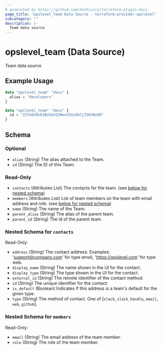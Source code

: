 ```yaml
---
# generated by https://github.com/hashicorp/terraform-plugin-docs
page_title: "opslevel_team Data Source - terraform-provider-opslevel"
subcategory: ""
description: |-
  Team data source
---
```


# opslevel_team (Data Source)

Team data source

## Example Usage

```terraform
data "opslevel_team" "devs" {
  alias = "developers"
}

data "opslevel_team" "devs" {
  id = "Z2lkOi8vb3BzbGV2ZWwvU2VydmljZS83NzQ0"
}
```

<!-- schema generated by tfplugindocs -->
## Schema

### Optional

- `alias` (String) The alias attached to the Team.
- `id` (String) The ID of this Team.

### Read-Only

- `contacts` (Attributes List) The contacts for the team. (see [below for nested schema](#nestedatt--contacts))
- `members` (Attributes List) List of team members on the team with email address and role. (see [below for nested schema](#nestedatt--members))
- `name` (String) The name of the Team.
- `parent_alias` (String) The alias of the parent team.
- `parent_id` (String) The id of the parent team.

<a id="nestedatt--contacts"></a>
### Nested Schema for `contacts`

Read-Only:

- `address` (String) The contact address. Examples: 'support@company.com' for type email, 'https://opslevel.com' for type web.
- `display_name` (String) The name shown in the UI for the contact.
- `display_type` (String) The type shown in the UI for the contact.
- `external_id` (String) The remote identifier of the contact method.
- `id` (String) The unique identifier for the contact.
- `is_default` (Boolean) Indicates if this address is a team's default for the given type.
- `type` (String) The method of contact. One of [`slack`, `slack_handle`, `email`, `web`, `github`].


<a id="nestedatt--members"></a>
### Nested Schema for `members`

Read-Only:

- `email` (String) The email address of the team member.
- `role` (String) The role of the team member.


